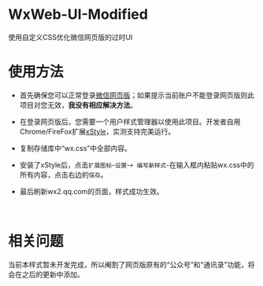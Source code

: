 # WxWeb-UI-Modified

使用自定义CSS优化微信网页版的过时UI

# 使用方法

- 首先确保您可以正常登录[微信网页版](https://wx2.qq.com)；如果提示当前账户不能登录网页版则此项目对您无效，**我没有相应解决方法**。
- 在登录网页版后，您需要一个用户样式管理器以使用此项目。开发者自用Chrome/FireFox扩展[xStyle](https://github.com/FirefoxBar/xStyle)，实测支持完美运行。
- 复制存储库中“wx.css”中全部内容。

- 安装了xStyle后，点击`扩展图标`-`设置`-`+ 编写新样式`-在输入框内粘贴wx.css中的所有内容，点击右边的`保存`。
- 最后刷新wx2.qq.com的页面，样式成功生效。

<br/>

# 相关问题

当前本样式暂未开发完成，所以阉割了网页版原有的“公众号”和“通讯录”功能，将会在之后的更新中添加。
